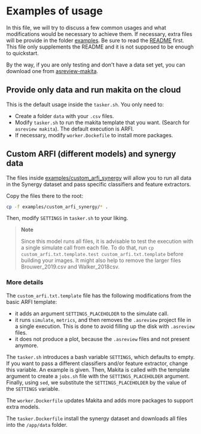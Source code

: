 # Examples of usage

In this file, we will try to discuss a few common usages and what modifications would be necessary to achieve them.
If necessary, extra files will be provide in the folder [examples](examples).
Be sure to read the [README](README.md) first.
This file only supplements the README and it is not supposed to be enough to quickstart.

By the way, if you are only testing and don't have a data set yet, you can download one from [asreview-makita](https://github.com/asreview/asreview-makita/blob/8272698e6114106c1f44cfcf7ed85c92ba50d13a/examples/arfi_example/data/van_de_Schoot_2018.csv).

## Provide only data and run makita on the cloud

This is the default usage inside the `tasker.sh`.
You only need to:

- Create a folder `data` with your `.csv` files.
- Modify `tasker.sh` to run the makita template that you want. (Search for `asreview makita`). The default execution is ARFI.
- If necessary, modify `worker.Dockefile` to install more packages.

## Custom ARFI (different models) and synergy data

The files inside [examples/custom_arfi_synergy](examples/custom_arfi_synergy/) will allow you to run all data in the Synergy dataset and pass specific classifiers and feature extractors.

Copy the files there to the root:

```bash
cp -f examples/custom_arfi_synergy/* .
```

Then, modify `SETTINGS` in `tasker.sh` to your liking.

> **Note**
>
> Since this model runs all files, it is advisable to test the execution with a single simulate call from each file.
> To do that, run `cp custom_arfi.txt.template.test custom_arfi.txt.template` before building your images.
> It might also help to remove the larger files Brouwer_2019.csv and Walker_2018csv.

### More details

The `custom_arfi.txt.template` file has the following modifications from the basic ARFI template:

- it adds an argument `SETTINGS_PLACEHOLDER` to the simulate call.
- it runs `simulate`, `metrics`, and then removes the `.asreview` project file in a single execution. This is done to avoid filling up the disk with `.asreview` files.
- it does not produce a plot, because the `.asreview` files and not present anymore.

The `tasker.sh` introduces a bash variable `SETTINGS`, which defaults to empty.
If you want to pass a different classifiers and/or feature extractor, change this variable.
An example is given. Then, Makita is called with the template argument to create a `jobs.sh` file with the `SETTINGS_PLACEHOLDER` argument.
Finally, using `sed`, we substitute the `SETTINGS_PLACEHOLDER` by the value of the `SETTINGS` variable.

The `worker.Dockerfile` updates Makita and adds more packages to support extra models.

The `tasker.Dockerfile` install the synergy dataset and downloads all files into the `/app/data` folder.

